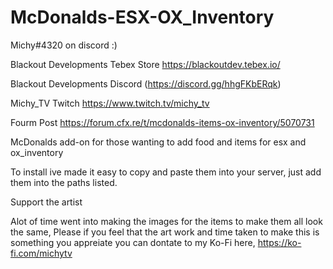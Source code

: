 # McDonalds-ESX-OX_Inventory

Michy#4320 on discord :)

Blackout Developments Tebex Store
https://blackoutdev.tebex.io/

Blackout Developments Discord (https://discord.gg/hhgFKbERqk)

Michy_TV Twitch https://www.twitch.tv/michy_tv

Fourm Post 
https://forum.cfx.re/t/mcdonalds-items-ox-inventory/5070731


McDonalds add-on for those wanting to add food and items for esx and ox_inventory

To install ive made it easy to copy and paste them into your server, just add them into the paths listed.


Support the artist

Alot of time went into making the images for the items to make them all look the same, Please if you feel that the 
art work and time taken to make this is something you appreiate you can dontate to my Ko-Fi here, https://ko-fi.com/michytv
